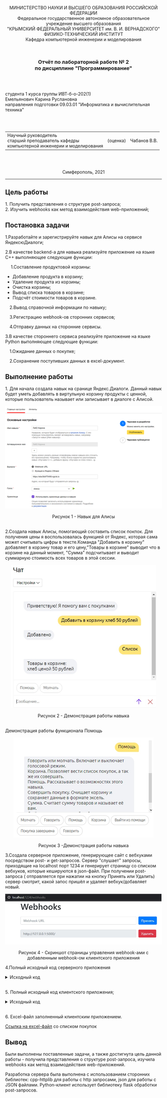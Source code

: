 <p align="center">МИНИСТЕРСТВО НАУКИ  И ВЫСШЕГО ОБРАЗОВАНИЯ РОССИЙСКОЙ ФЕДЕРАЦИИ<br>
Федеральное государственное автономное образовательное учреждение высшего образования<br>
"КРЫМСКИЙ ФЕДЕРАЛЬНЫЙ УНИВЕРСИТЕТ им. В. И. ВЕРНАДСКОГО"<br>
ФИЗИКО-ТЕХНИЧЕСКИЙ ИНСТИТУТ<br>
Кафедра компьютерной инженерии и моделирования</p>
<br>
<h3 align="center">Отчёт по лабораторной работе № 2<br> по дисциплине "Программирование"</h3>
<br><br>
<p>студента 1 курса группы ИВТ-б-о-202(1)<br>
Емельянович Карина Руслановна<br>
направления подготовки 09.03.01 "Информатика и вычислительная техника"</p>
<br><br>
<table>
<tr><td>Научный руководитель<br> старший преподаватель кафедры<br> компьютерной инженерии и моделирования</td>
<td>(оценка)</td>
<td>Чабанов В.В.</td>
</tr>
</table>
<br><br>
<p align="center">Симферополь, 2021</p>
<hr>
<h2> Цель работы </h2>
<p> 1. Получить представления о структуре post-запроса;<br>
2. Изучить webhooks как метод взаимодействия web-приложений;<br>
<h2> Постановка задачи </h2>
<p>1.Разработайте и зарегистрируйте навык для Алисы на сервисе ЯндексюДиалоги;<br>

2.В качестве backend-a для навыка реализуйте приложение на языке С++ выполняющее следующие функции:<br>

 &emsp; 1.Составление продуктовой корзины:<br>
- Добавление продукта в корзину;<br>
- Удаление продукта из корзины;<br>
- Очистка корзины;<br>
- Вывод списка товаров в корзине;<br>
- Подсчёт стоимости товаров в корзине.<br>

&emsp;2.Вывод справочной информации по навыку;<br>

&emsp;3.Регистрацию webhook-ов сторонних сервисов;<br>

&emsp;4.Отправку данных на сторонние сервисы.

3.В качестве стороннего сервиса реализуйте приложение на языке Python выполняющее следующие функции:

&emsp;1.Ожидание данных о покупке;

&emsp;2.Сохранение поступивших данных в excel-документ.
<h2> Выполнение работы </h2>
<p> 1. Для начала создала навык на сранице Яндекс.Диалоги. Данный навык будет уметь добавлять в виртульную корзину продукты с ценной, которые пользователь называет или записывает в диалоге с Алисой.
<p align="center"> <img src="./Image/01.png"> </p>  
<p align="center"> Рисунок 1 - Навык для Алисы <br><br>
<p>2.Создала навык Алисы, помогающий составить список покпок. Для получения цены я воспользовалась функцией от Яндекс, которая сама может считывать цифры в тексте.Команда "Добавить в корзину" добавляет в корзину товар и его цену,"Товары в корзине" выводит что в корзине на данный момент, "Сумма" подсчитывает и выводит суммарную стоимость всех товаров в этой сессии.
<p align="center"> <img src="./Image/02.png"> </p>  
<p align="center"> Рисунок 2 - Демонстрация работы навыка <br><br>
<p>Демонстрация работы функционала Помощь
<p align="center"> <img src="./Image/03.png"> </p>  
<p align="center"> Рисунок 3 -Демонстрация работы навыка

<p>3.Создала серверное приложение, генерирующее сайт с вебхуками посредством post- и get-запросов. Сервер "слушает" запросы, приходящие на localhost порт 1234 и генерирует страницу со списком вебхуков, которые кешируются в json-файл. При получении post-запроса ( отправляется при нажатии на кнопку Принять или Удалить) сервер смотрит, какой запос пришёл  и удаляет вебхук/добавляет новый.


<p align="center"> <img src="./Image/04.png"> </p>  
<p align="center"> Рисунок 4 - Скриншот страницы управления webhook-ами с добавленным webhook-ом клиентского приложения
<p>4.Полный исходный код серверного приложения
<details>
<summary>Исходный код </summary>

```c++

#include <iostream>
#include <string>
#include <iomanip>
#include <cpp_httplib/httplib.h>
#include <nlohmann/json.hpp>

using namespace httplib;
using json = nlohmann::json;
using std::endl;
using std::string;
using std::ofstream;
using std::ifstream;
const string replacerfull = "{webhooks_list}";
const string replacerone = "{Webhook URL}";
const string OneWebhookTemplate = u8R"(
<div class="form-row align-items-center">
    <div class="col">
        <input type="text" value="{Webhook URL}" class="form-control mb-2" disabled>
    </div>
    <div class="col">
        <button type="submit" name="del" value="{Webhook URL}" class="btn btn-danger mb-2">Удалить</button>
    </div>
</div>)";

ofstream logger("log.txt");

json config;

json config_open()
{
	ifstream config_cache("config.json");
	json config;
	logger << u8"Попытка открыть конфигурационный файл" << endl;
	if (config_cache.is_open())
	{
		config_cache >> config;
		logger << u8"Конфигурационный файл десериализирован" << endl;
	}
	else
	{
		logger << u8"Не удалость открыть конфигурационный файл" << endl;
		config["webhooks"] = json::array();
		logger << u8"Был создан json с пустым массивом" << endl;
	}

	return config;
}

void save_config(json config)
{
	ofstream config_cache("config.json");

	if (config_cache.is_open())
	{
		config_cache << config.dump(4);
		config_cache.close();
		logger << u8"Конфигурационный файл успешно обновлён" << endl;
	}
	else
	{
		logger << u8"Не удалось открыть конфигурационный файл" << endl;
	}
}

string gen_webhook_page()
{
	string webhooks_template, AllWebHooks;
	ifstream webhooks_cache("webhooks_template.html");

	if (webhooks_cache.is_open())
	{
		getline(webhooks_cache, webhooks_template, '\0');
		webhooks_cache.close();
	}
	else
	{
		logger << u8"Не удалось открыть шаблон сайта" << endl;
		return "";
	}

	if (config.empty())
	{
		config = config_open();
	}

	int size = config["webhooks"].size();
	if (size)
	{
		for (int i = 0; i < size; i++)
		{
			string site = config["webhooks"][i];
			string OneWebhook = OneWebhookTemplate;
			OneWebhook.replace(OneWebhook.find(replacerone), replacerone.length(), site);
			OneWebhook.replace(OneWebhook.find(replacerone), replacerone.length(), site);
			AllWebHooks = AllWebHooks + OneWebhook;
		}
		webhooks_template.replace(webhooks_template.find(replacerfull), replacerfull.length(), AllWebHooks);
	}
	else
	{
		webhooks_template.replace(webhooks_template.find(replacerfull), replacerfull.length(), "");
	}
	return webhooks_template;
}

void webhooks_post_resp(const Request& req, Response& res)
{
	if (config.empty())
	{
		config = config_open();
	}

	if (req.has_param("del"))
	{
		string webhook_to_remove = req.get_param_value("del");
		int size = config["webhooks"].size();
		for (int i = 0; i < size; i++)
		{
			string webhook = config["webhooks"][i];
			if (webhook == webhook_to_remove)
			{
				config["webhooks"].erase(config["webhooks"].begin() + i);
				logger << u8"Был удалён вебхук " << webhook << endl;
				break;
			}
		}
	}
	else if (req.has_param("set"))
	{
		string webhook_to_add = req.get_param_value("set");
		if (webhook_to_add == "")
		{
			logger << u8"Получен запрос на добавление пустого вебхука" << endl;
		}
		else
		{
			logger << u8"Получен запрос на добавление вебхука " << webhook_to_add << endl;
			int size = config["webhooks"].size();
			bool existence = false;
			if (size)
			{
				for (int i = 0; i < size; i++)
				{
					string webhook = config["webhooks"][i];
					if (webhook == webhook_to_add)
					{
						logger << u8"Этот вебхук уже существует" << webhook << endl;
						existence = true;
						break;
					}
				}
			}
			if (!existence)
			{
				logger << u8"Был добавлен вебхук " << webhook_to_add << endl;
				config["webhooks"].push_back(webhook_to_add);
			}
		}
	}
	save_config(config);
	string output = gen_webhook_page();
	res.set_content(output, "text/html; charset=UTF-8");
}

void webhooks_page(const Request& req, Response& res)
{
	string output = gen_webhook_page();
	res.set_content(output, "text/html");
}

enum voice_mode
{
	v_silent,
	v_speak
};
enum skill_mode
{
	s_help,
	s_exit
};

json s_list = json::array();

json help_buttons =
{
	{
		{"title", u8"Корзина"},
		{"hide", true}
	},
	{
		{"title", u8"Молчать"},
		{"hide", true}
	},
	{
		{"title", u8"Говорить"},
		{"hide", true}
	},
	{
		{"title", u8"Сумма"},
		{"hide", true}
	},
	{
		{"title", u8"Покупка завершена"},
		{"hide", true}
	},
	{
		{"title", u8"Выход"},
		{"hide", true}
	}
};

json silent_button =
{
	{"title", u8"Молчать"},
	{"hide", true}
};

json speak_button =
{
	{"title", u8"Говорить"},
	{"hide", true}
};

json go_help_button =
{
	{
		{"title", u8"Помощь"},
		{"hide", true}
	}
};

json gen_response(const string& text, const string& tts, const json& buttons, const json* current_session = nullptr, const bool end_session = false)
{
	json resp = {
		{"response", {
			{"buttons", buttons},
			{"end_session", end_session}
		}},
		{"version", "1.0"}
	};
	if (text != "")
	{
		resp["response"]["text"] = text;
	}
	if (current_session != nullptr && (*current_session)["voice_mode"] == v_speak)
	{
		if (tts != "")
		{
			resp["response"]["tts"] = tts;
		}
		resp["response"]["buttons"].push_back(silent_button);
	}
	else if (current_session != nullptr && (*current_session)["voice_mode"] == v_silent)
	{
		resp["response"]["buttons"].push_back(speak_button);
	}
	return resp;
}

void dialog(const Request& req, Response& res)
{
	json request = json::parse(req.body);

	string user_id = request["session"]["application"]["application_id"];
	json resp;
	json* current_session = nullptr;

	for (auto& session : s_list)
	{
		if (session["user_id"] == user_id)
		{
			current_session = &session;
			break;
		}
	}

	string txt, tts;

	if (request["session"]["new"].get<bool>())
	{
		if (current_session == nullptr)
		{
			json session;
			session["user_id"] = user_id;
			session["skill_mode"] = s_exit;
			session["voice_mode"] = v_speak;
			session["korzina"] = json::array();

			s_list.push_back(session);
			current_session = &s_list[s_list.size() - 1];
		}
		else
		{
			(*current_session)["skill_mode"] = s_exit;
			(*current_session)["voice_mode"] = v_speak;
		}
		txt = u8"Приветствую! Я помогу вам с покупками";
		tts = u8"Приветствую! Я помогу вам с покупками";
		json response = gen_response(txt, tts, go_help_button, current_session);
		res.set_content(response.dump(2), "text/json; charset=UTF-8");
		return;
	}

	if (current_session == nullptr)
	{
		txt = u8"Произошла ошибка";
		tts = u8"Произошла ошибка";
		json response = gen_response(txt, tts, go_help_button, current_session);
		res.set_content(resp.dump(2), "text/json; charset=UTF-8");
		return;
	}

	string command = request["request"]["command"];
	if ((*current_session)["skill_mode"] == s_help)
	{
		if (command == u8"корзина")
		{
			txt = u8R"(Добавляйте товары в корзину командой
				"Добавить в корзину <название товара и цена>",
				удаляйте из корзины командой "Удалить из корзины <название товара>"
				Просматривайте список покупок командой "Список"
				Очищайте корзину командой "Очистить корзину")";
			tts = u8R"(Добавляйте товары в корзину командой
				"Добавить в корзину <название товара и цена>",
				удаляйте из корзины командой "Удалить из корзины <название товара>"
				Просматривайте список покупок командой "Список"
				Очищайте корзину командой "Очистить корзину")";
		}
		else if (command == u8"молчать")
		{
			txt = u8"Отключение голосовой озвучки всех моих сообщений";
			tts = u8"Отключение голосовой озвучки всех моих сообщений";
		}
		else if (command == u8"говорить")
		{
			txt = u8"Включение голосовой озвучки всех моих сообщений";
			tts = u8"Включение голосовой озвучки всех моих сообщений";
		}
		else if (command == u8"сумма")
		{
			txt = u8"Подсчёт и отображение стоимости всех товаров в корзине";
			tts = u8"Подсчёт и отображение стоимости всех товаров в корзине";
		}
		else if (command == u8"покупка завершена")
		{
			txt = u8"Передача данных о покупке для сохранения в эксель и очистка корзины";
			tts = u8"Передача данных о покупке для сохранения в эксель и очистка корзины";
		}
		else if (command == u8"выход")
		{
			txt = u8"Выход из режима помощи";
			tts = u8"Выход из режима помощи";
			(*current_session)["skill_mode"] = s_exit;
		}
		else
		{
			txt = u8"Неизвестная команда";
			tts = u8"Неизвестная команда";
		}

		json response;
		if ((*current_session)["skill_mode"] == s_help)
		{
			response = gen_response(txt, tts, help_buttons, current_session);
		}
		else
		{
			response = gen_response(txt, tts, go_help_button, current_session);
		}
		res.set_content(response.dump(2), "text/json; charset=UTF-8");
	}
	else
	{
		if (command == u8"помощь")
		{
			string txt =
				u8R"(Говорить/молчать - включает/отключает озвучку.
					 Корзина - помощь с покупками. Основной функционал навыка.
					 Покупка завершена - сохранение данных в эксель и очистка корзины.
					 Сумма - подсчёт стоимости всех товаров в корзине.
					 Введите название комманды для более подробного описания
					 Выйти из помощи можно с помощью команды "Выход")";
			string tts =
				u8R"(Говорить/молчать - включает/отключает озвучку.
					 Корзина - помощь с покупками. Основной функционал навыка.
					 Покупка завершена - сохранение данных в эксель и очистка корзины.
					 Сумма - подсчёт стоимости всех товаров в корзине.
					 Введите название комманды для более подробного описания
					 Выйти из помощи можно с помощью команды "Выход")";
			json response = gen_response(txt, tts, help_buttons, current_session);
			(*current_session)["skill_mode"] = s_help;
			res.set_content(response.dump(2), "text/json; charset=UTF-8");
		}
		else if (command == u8"молчать")
		{
			string txt = u8"Молчу, молчу";
			string tts;
			(*current_session)["voice_mode"] = v_silent;
			json response = gen_response(txt, tts, go_help_button, current_session);
			res.set_content(response.dump(2), "text/json; charset=UTF-8");
		}
		else if (command == u8"говорить")
		{
			string txt = u8"Хорошо";
			string tts = u8"Хорошо";
			(*current_session)["voice_mode"] = v_speak;
			json response = gen_response(txt, tts, go_help_button, current_session);
			res.set_content(response.dump(2), "text/json; charset=UTF-8");
		}
		else if (command.find(u8"добавить в корзину") == 0)
		{
			size_t size = request["request"]["nlu"]["tokens"].size();
			string txt = u8"Добавлено";
			string tts = u8"Добавлено";
			string item_name;
			int item_price = 0, num_index = 0;
			bool set_price = false;

			for (auto ent : request["request"]["nlu"]["entities"])
			{
				if (ent["type"].get<string>() == "YANDEX.NUMBER")
				{
					num_index = ent["tokens"]["start"];
					int val = ent["value"];
					if (val <= 0)
					{
						txt = u8"Цена всегда больше 0 рублей";
						tts = u8"Цена всегда больше 0 рублей";
					}
					else
					{
						item_price = val;
					}
					set_price = true;
					break;
				}
			}
			if (size == 3)
			{
				txt = u8"Что добавлять?";
				tts = u8"Что добавлять?";
			}
			else if (num_index == 3)
			{
				txt = u8"Укажите название товара";
				tts = u8"Укажите название товара";
			}
			else if (!set_price)
			{
				txt = u8"Укажите цену";
				tts = u8"Укажите цену";
			}
			else
			{
				for (int i = 3; i < num_index; ++i)
				{
					item_name += request["request"]["nlu"]["tokens"][i].get<string>();
					item_name += " ";
				}
				item_name.pop_back();
				json item = {
					{"item",  item_name},
					{"price", item_price}
				};
				(*current_session)["check"].push_back(item);
			}

			json response = gen_response(txt, tts, go_help_button, current_session);
			res.set_content(response.dump(2), "text/json; charset=UTF-8");
		}
		else if (command.find(u8"удалить из корзины") == 0)
		{
			size_t size = request["request"]["nlu"]["tokens"].size();

			string txt;
			string tts;
			string name = "";

			for (int i = 3; i < size; ++i)
			{
				name += request["request"]["nlu"]["tokens"][i].get<string>();
				name += " ";
			}
			bool found = false;
			int	item_index = 0;

			if (name == "")
			{
				txt = u8"Укажите название товара";
				tts = u8"Укажите название товара";
			}
			else
			{
				name.pop_back();
				for (auto& cart_item : (*current_session)["check"])
				{
					if (cart_item["item"].get<string>() == name)
					{
						found = true;
						break;
					}
					++item_index;
				}
				if (!found)
				{
					txt = u8"Товар отсутствует в корзине";
					tts = u8"Товар отсутствует в корзине";
				}
				else
				{
					txt = u8"Товар удалён";
					tts = u8"Товар удалён";
					(*current_session)["check"].erase((*current_session)["check"].begin() + item_index);
				}
			}
			json response = gen_response(txt, tts, go_help_button, current_session);
			res.set_content(response.dump(2), "text/json; charset=UTF-8");
		}
		else if (command == u8"очистить корзину")
		{
			string txt = u8"Корзина очищена";
			string tts = u8"Корзина очищена";
			json response = gen_response(txt, tts, go_help_button, current_session);
			(*current_session).erase("check");
			(*current_session)["check"] = json::array();
			res.set_content(response.dump(2), "text/json; charset=UTF-8");
		}
		else if (command == u8"список")
		{
			string txt, tts;
			if ((*current_session)["check"].empty())
			{
				txt = u8"В корзине ничего нет";
				tts = u8"В корзине ничего нет";
			}
			else
			{
				txt = u8"Товары в корзине:";
				for (auto& elem : (*current_session)["check"])
				{
					int price = elem["price"].get<int>();

					txt += "\n"
						+ elem["item"].get<string>()
						+ u8" ценой "
						+ std::to_string(price);

					if (price % 10 == 0)
					{
						txt += u8" рублей,";
					}
					else if (price % 10 == 1)
					{
						txt += u8" рубль,";
					}
					else if (price % 10 < 5 && price % 10 > 0)
					{
						txt += u8" рубля,";
					}
					else
					{
						txt += u8" рублей,";
					}
				}
				txt.pop_back();
				tts = txt;
			}

			json response = gen_response(txt, tts, go_help_button, current_session);
			res.set_content(response.dump(2), "text/json; charset=UTF-8");
		}
		else if (command == u8"сумма")
		{
			string txt = "";
			string tts = "";

			size_t size = request["request"]["nlu"]["tokens"].size();
			int sum = 0;
			for (auto& cart_item : (*current_session)["check"])
			{
				sum += cart_item["price"].get<int>();
			}
			txt = u8"В корзине товаров на " + std::to_string(sum);
			tts = u8"В корзине товаров на " + std::to_string(sum);
			if (sum % 10 == 0)
			{
				txt += u8" рублей";
				tts += u8" рублей";
			}
			else if (sum % 10 == 1)
			{
				txt += u8" рубль";
				tts += u8" рубль";
			}
			else if (sum % 10 < 5 && sum % 10 > 0)
			{
				txt += u8" рубля";
				tts += u8" рубля";
			}
			else
			{
				txt += u8" рублей";
				tts += u8" рублей";
			}

			json response = gen_response(txt, tts, go_help_button, current_session);
			res.set_content(resp.dump(2), "text/json; charset=UTF-8");
		}
		else if (command == u8"покупка завершена")
		{
			string txt = u8"Формирую список покупок для сохранения в эксель...";
			string tts = u8"Формирую список покупок для сохранения в эксель...";
			json output, conf;
			output["user_id"] = user_id;
			output["check"] = (*current_session)["check"];
			conf = config_open();

			for (string link : conf["webhooks"])
			{
				int ind = link.find('/', static_cast<string>("https://").size());
				Client cli(link.substr(0, ind).c_str());
				cli.Post(link.substr(ind, -1).c_str(), output.dump(2), "application/json; charset=UTF-8");
			}

			(*current_session).erase("check");
			(*current_session)["check"] = json::array();

			json response = gen_response(txt, tts, go_help_button, current_session);
			res.set_content(response.dump(2), "text/json; charset=UTF-8");
		}
		else
		{
			string txt = u8"Неизвестная команда";
			string tts = u8"Неизвестная команда";

			json response = gen_response(txt, tts, go_help_button, current_session);
			res.set_content(response.dump(2), "text/json; charset=UTF-8");
		}
	}
}

int main()
{
	Server svr;
	svr.Post("/webhooks", webhooks_post_resp);
	svr.Get("/webhooks", webhooks_page);
	svr.Post("/", dialog);
	logger << u8"Сервер успешно запущен" << endl;
	svr.listen("localhost", 1234);
}

```
</details>
<br>

<p> 5. Полный исходный код клиентского приложения;


<details>
<summary>Исходный код</summary>

 ```python
from flask import Flask, request, jsonify
from datetime import datetime
import openpyxl

Buffer = []

def GetEmptyCell(sheet):
    i = 2
    while sheet[i][0].value != None:
        i += 1
    return i


def ListGenerate(sheet):
    num = GetEmptyCell(sheet)
    for i in range(len(Buffer)):
        for j in range(len(Buffer[i]['check'])):
            sheet[num][0].value = num - 1
            sheet[num][1].value = Buffer[i]['user_id']
            sheet[num][2].value = Buffer[i]['datetime']
            sheet[num][3].value = Buffer[i]['check'][j]['item']
            sheet[num][4].value = Buffer[i]['check'][j]['price']
            num += 1
    del num, i, j
    return sheet


def BufferToExcel():
    global Buffer
    try:
        book = openpyxl.open(r'C:\Users\Inquisitor\source\repos\Programming\Lab\02\excel\data.xlsx', read_only=False)
    except:
        book = openpyxl.Workbook()
    sheet = book.active
    if sheet['A1'].value == None:
        sheet['A1'] = 'N'
        sheet['B1'] = 'User ID'
        sheet['C1'] = 'Datetime'
        sheet['D1'] = 'Item'
        sheet['E1'] = 'Prise'
    sheet = ListGenerate(sheet)
    book.save(r'C:\Users\Inquisitor\source\repos\Programming\Lab\02\excel\data.xlsx')
    book.close()


def BufferGenerate(data):
    global Buffer
    data['datetime'] = datetime.now().strftime("%d.%m.%Y %H:%M:%S")
    Buffer.append(data)
    if len(Buffer) >= 1000:
        BufferToExcel()
        Buffer = []


app = Flask(__name__)

@app.route('/', methods=['POST', 'GET'])
def index():
    if request.method == 'POST':
        data = request.json
        BufferGenerate(data)
        return 'OK'

    elif request.method == 'GET':
        return 'Это GET запрос'
if __name__ == "__main__":
	app.run()

```
</details>
<br>

<p>6. Excel-файл заполненный клиентским приложением.

[Ссылка на excel-файл](Python/data.xslx) со списком покупок

<h2>Вывод </h2>
Были выполнены поставленные задачи, а также достигнута цель данной работы - получила представления о структуре post-запроса, изучила webhooks как метод взаимодействия web-приложений.

Разработка сервера была выполнена с использованием сторонних библиотек: cpp-httplib для работы с http запросами, json для работы с JSON файлами. Python-клиент использует библиотеку flask обработки post-запросов.
